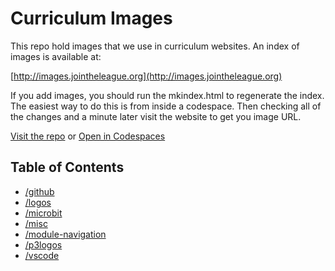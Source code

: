 # Curriculum Images

This repo hold  images that we use in curriculum websites. An index of images is available at:

   [http://images.jointheleague.org](http://images.jointheleague.org)

If you add images, you should run the mkindex.html to regenerate the index. The easiest 
way to do this is from inside a codespace. Then checking all of the changes and a minute later
visit the website to get you image URL. 

[Visit the repo](https://github.com/league-curriculum/images) or <a href="https://codespaces.new/league-curriculum/images" target="_blank" >Open in Codespaces</a>

## Table of Contents 

<!-- start generated content -->

- [/github](/github/README.md)
- [/logos](/logos/README.md)
- [/microbit](/microbit/README.md)
- [/misc](/misc/README.md)
- [/module-navigation](/module-navigation/README.md)
- [/p3logos](/p3logos/README.md)
- [/vscode](/vscode/README.md)
